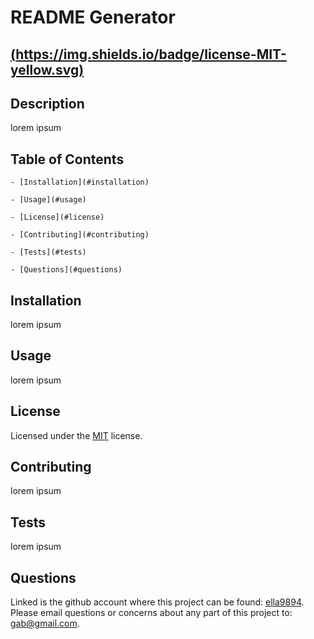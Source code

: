 
  # README Generator

  ## [(https://img.shields.io/badge/license-MIT-yellow.svg)](https://spdx.org/licenses/MIT.html)

  ## Description

  lorem ipsum

  ## Table of Contents

    - [Installation](#installation)

    - [Usage](#usage)

    - [License](#license)

    - [Contributing](#contributing)

    - [Tests](#tests)

    - [Questions](#questions)

  ## Installation

  lorem ipsum

  ## Usage

  lorem ipsum

  ## License

  Licensed under the [MIT](https://spdx.org/licenses/MIT.html) license.

  ## Contributing

  lorem ipsum

  ## Tests

  lorem ipsum

  ## Questions

  Linked is the github account where this project can be found: [ella9894](https://github.com/ella9894).
  Please email questions or concerns about any part of this project to: gab@gmail.com.
